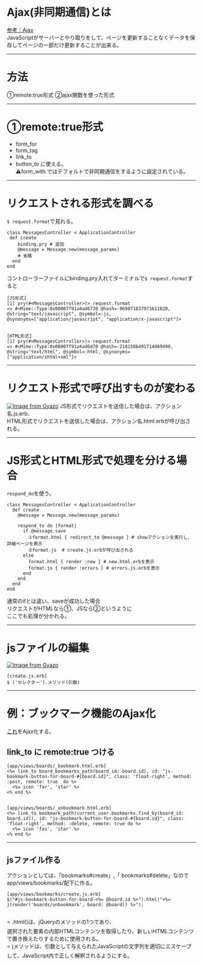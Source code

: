 # Ajax(非同期通信)とは
[参考：Ajax](https://wa3.i-3-i.info/word12672.html)    
JavaScriptがサーバーとやり取りをして、ページを更新することなくデータを保存してページの一部だけ更新することが出来る。
***

# 方法
①remote:true形式
②ajax関数を使った形式
***

# ①remote:true形式
- form_for
- form_tag
- link_to
- button_to
に使える。    
⚠️form_with ではデフォルトで非同期通信をするように設定されている。
***

# リクエストされる形式を調べる
`$ request.format`で見れる。
~~~
class MessagesController < ApplicationController
 def create
    binding.pry # 追加
    @message = Message.new(message_params)
    # 省略
  end
end
~~~
コントローラーファイルにbinding.pry入れてターミナルで`$ request.format`すると
~~~
[JS形式]
[1] pry(#<MessagesController>)> request.format
=> #<Mime::Type:0x00007f91a4ad6730 @hash=-969871837971611020, 
@string="text/javascript", @symbol=:js,
@synonyms=["application/javascript", "application/x-javascript"]>


[HTML形式]
[1] pry(#<MessagesController>)> request.format
=> #<Mime::Type:0x00007f91a4ad6d70 @hash=-2181586491714069490, 
@string="text/html", @symbol=:html, @synonyms=["application/xhtml+xml"]>
~~~
***

# リクエスト形式で呼び出すものが変わる
[![Image from Gyazo](https://i.gyazo.com/f85e0b8787b095dfc162f866e0c2d310.png)](https://gyazo.com/f85e0b8787b095dfc162f866e0c2d310)
JS形式でリクエストを送信した場合は、アクション名.js.erb、    
HTML形式でリクエストを送信した場合は、アクション名.html.erbが呼び出される。
***

# JS形式とHTML形式で処理を分ける場合
`respond_do`を使う。  
~~~
class MessagesController < ApplicationController
  def create
    @message = Message.new(message_params)

    respond_to do |format|
      if @message.save
        ①format.html { redirect_to @message } # showアクションを実行し、詳細ページを表示
        ②format.js  # create.js.erbが呼び出される
      else
        format.html { render :new } # new.html.erbを表示
        format.js { render :errors } # errors.js.erbを表示
      end
    end
  end
end
~~~
通常のifとは違い、saveが成功した場合   
リクエストがHTMLなら①、JSなら②というように   
ここでも処理が分かれる。
***

# jsファイルの編集
[![Image from Gyazo](https://i.gyazo.com/aa9bca2a7cee71f7b67b73c847fbe763.png)](https://gyazo.com/aa9bca2a7cee71f7b67b73c847fbe763)
~~~
[create.js.erb]
$ ('セレクター').メソッド(引数)
~~~
***

# 例：ブックマーク機能のAjax化
[これ](https://github.com/Tarara33/TIL/blob/main/Rails/%E6%A9%9F%E8%83%BD/%E3%83%96%E3%83%83%E3%82%AF%E3%83%9E%E3%83%BC%E3%82%AF.md)をAjax化する。  

## link_to に remote:true つける
~~~
[app/views/boards/_bookmark.html.erb]
<%= link_to board_bookmarks_path(board_id: board.id), id: "js-bookmark-button-for-board-#{board.id}", class: 'float-right', method: :post, remote: true  do %>
  <%= icon 'far', 'star' %>
<% end %>


[app/views/boards/_unbookmark.html.erb]
<%= link_to bookmark_path(current_user.bookmarks.find_by(board_id: board.id)), id: "js-bookmark-button-for-board-#{board.id}", class: 'float-right', method: :delete, remote: true do %>
  <%= icon 'fas', 'star' %>
<% end %>
~~~
***

## jsファイル作る
アクションとしては、「bookmarks#create」,「 bookmarks#delete」なので   
app/views/bookmarks/配下に作る。
~~~
[app/views/bookmarks/create.js.erb]
$("#js-bookmark-button-for-board-<%= @board.id %>").html("<%= j(render('boards/unbookmark', board: @board)) %>");


~~~
⭐️ .html()は、jQueryのメソッドの1つであり、   
選択された要素の内部HTMLコンテンツを取得したり、新しいHTMLコンテンツで置き換えたりするために使用される。  
⭐️ jメソッドは、引数として与えられたJavaScriptの文字列を適切にエスケープして、JavaScript内で正しく解釈されるようにする。  


